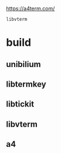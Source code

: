 https://a4term.com/

`libvterm`

# build

## unibilium

## libtermkey

## libtickit

## libvterm

## a4
